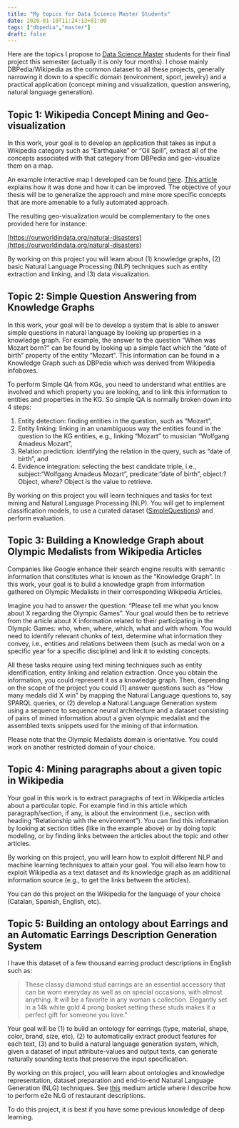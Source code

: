 ```yaml
---
title: "My topics for Data Science Master Students"
date: 2020-01-10T11:24:13+01:00
tags: ["dbpedia","master"]
draft: false
---
```


Here are the topics I propose to [Data Science Master](https://estudios.uoc.edu/es/masters-universitarios/data-science/presentacion) students for their final project this semester (actually it is only four months). I chose mainly DBPedia/Wikipedia as the common dataset to all these projects, generally narrowing it down to a specific domain (environment, sport, jewelry) and a practical application (concept mining and visualization, question answering, natural language generation).

<!--more-->

## Topic 1: Wikipedia Concept Mining and Geo-visualization

In this work, your goal is to develop an application that takes as input a Wikipedia category such as “Earthquake” or “Oil Spill”, extract all of the concepts associated with that category from DBPedia and geo-visualize them on a map. 

An example interactive map I developed can be found [here](https://nadjet.github.io/environmental_issues/). [This article](https://medium.com/@nadjetba/mining-and-visualizing-dbpedia-environmental-issues-6ecc31ce6a26) explains how it was done and how it can be improved. The objective of your thesis will be to generalize the approach and mine more specific concepts that are more amenable to a fully automated approach.

The resulting geo-visualization would be complementary to the ones provided here for instance:  

[https://ourworldindata.org/natural-disasters](https://ourworldindata.org/natural-disasters)

By working on this project you will learn about (1) knowledge graphs, (2) basic Natural Language Processing (NLP) techniques such as entity extraction and linking, and (3) data visualization.

## Topic 2: Simple Question Answering from Knowledge Graphs

In this work, your goal will be to develop a system that is able to answer simple questions in natural language by looking up properties in a knowledge graph. For example, the answer to the question “When was Mozart born?” can be found by looking up a simple fact which the “date of birth” property of the entity “Mozart”. This information can be found in a Knowledge Graph such as DBPedia which was derived from Wikipedia infoboxes.

To perform Simple QA from KGs, you need to understand what entities are involved and which property you are looking, and to link this information to entities and properties in the KG. So simple QA is normally broken down into 4 steps: 

1. Entity detection: finding entities in the question, such as “Mozart”,
2. Entity linking: linking in an unambiguous way the entities found in the question to the KG entities, e.g., linking “Mozart” to musician “Wolfgang Amadeus Mozart”, 
3. Relation prediction: identifying the relation in the query, such as “date of birth”, and
4. Evidence integration: selecting the best candidate triple, i.e., subject:“Wolfgang Amadeus Mozart”, predicate:“date of birth”, object:?Object, where? Object is the value to retrieve. 

By working on this project you will learn techniques and tasks for text mining and Natural Language Processing (NLP). You will get to implement classification models, to use a curated dataset ([SimpleQuestions](https://github.com/davidgolub/SimpleQA/tree/master/datasets/SimpleQuestions)) and perform evaluation.

## Topic 3: Building a Knowledge Graph about Olympic Medalists from Wikipedia Articles

Companies like Google enhance their search engine results with semantic information that constitutes what is known as the “Knowledge Graph”. In this work, your goal is to build a knowledge graph from information gathered on Olympic Medalists in their corresponding Wikipedia Articles.

Imagine you had to answer the question: “Please tell me what you know about X regarding the Olympic Games”. Your goal would then be to retrieve from the article about X information related to their participating in the Olympic Games: who, when, where, which, what and with whom.  You would need to identify relevant chunks of text, determine what information they convey, i.e., entities and relations between them (such as medal won on a specific year for a specific discipline) and link it to existing concepts. 

All these tasks require using text mining techniques such as entity identification, entity linking and relation extraction. Once you obtain the information, you could represent it as a knowledge graph. Then, depending on the scope of the project you could (1) answer questions such as “How many medals did X win” by mapping the Natural Language questions to, say SPARQL queries, or (2) develop a Natural Language Generation system using a sequence to sequence neural architecture and a dataset consisting of pairs of mined information about a given olympic medalist and the assembled texts snippets used for the mining of that information.

Please note that the Olympic Medalists domain is orientative. You could work on another restricted domain of your choice.

## Topic 4: Mining paragraphs about a given topic in Wikipedia

Your goal in this work is to extract paragraphs of text in Wikipedia articles about a particular topic. For example find in this article which paragraph/section, if any, is about the environment (i.e., section with heading “Relationship with the environment”). You can find this information by looking at section titles (like in the example above) or by doing topic modeling, or by finding links between the articles about the topic and other articles.

By working on this project, you will learn how to exploit different NLP and machine learning techniques to attain your goal. You will also learn how to exploit Wikipedia as a text dataset and its knowledge graph as an additional information source (e.g., to get the links between the articles).

You can do this project on the Wikipedia for the language of your choice (Catalan, Spanish, English, etc).

## Topic 5: Building an ontology about Earrings and an Automatic Earrings Description Generation System

I have this dataset of a few thousand earring product descriptions in English such as:


>These classy diamond stud earrings are an essential accessory that can be worn everyday as well as on special occasions, with almost anything. It will be a favorite in any woman s collection. Elegantly set in a 14k white gold 4 prong basket setting these studs makes it a perfect gift for someone you love."

Your goal will be (1) to build an ontology for earrings (type, material, shape, color, brand, size, etc), (2) to automatically extract product features for each text, (3) and to build a natural language generation system, which, given a dataset of input attribute-values and output texts, can generate naturally sounding texts that preserve the input specification. 

By working on this project, you will learn about ontologies and knowledge representation, dataset preparation and end-to-end  Natural Language Generation (NLG) techniques. See [this](https://medium.com/analytics-vidhya/seq2seq-nlg-the-good-the-bad-and-the-ugly-8de0a05d9da1) medium article where I describe how to perform e2e NLG of restaurant descriptions.

To do this project, it is best if you have some previous knowledge of deep learning.
